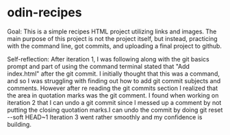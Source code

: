 # odin-recipes

Goal:
This is a simple recipes HTML project utilizing links and images. The main purpose of this project is not the project itself, but instead, practicing with the command line, got commits, and uploading a final project to github. 

Self-reflection:
After iteration 1, I was following along with the git basics prompt and part of using the command terminal stated that "Add index.html" after the git commit. I initially thought that this was a command, and so I was struggling with finding out how to add git commit subjects and comments. However after re reading the git commits section I realized that the area in quotation marks was the git comment. 
I found when working on iteration 2 that I can undo a git commit since I messed up a comment by not putting the closing quotation marks.I can undo the commit by doing git reset --soft HEAD~1 
Iteration 3 went rather smoothly and my confidence is building.